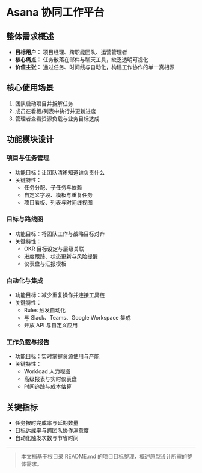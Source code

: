 # Asana 协同工作平台

## 整体需求概述

- **目标用户：** 项目经理、跨职能团队、运营管理者
- **核心痛点：** 任务散落在邮件与聊天工具，缺乏透明可视化
- **价值主张：** 通过任务、时间线与自动化，构建工作协作的单一真相源

## 核心使用场景

1. 团队启动项目并拆解任务
2. 成员在看板/列表中执行并更新进度
3. 管理者查看资源负载与业务目标达成

## 功能模块设计

### 项目与任务管理

- 功能目标：让团队清晰知道谁负责什么
- 关键特性：
  - 任务分配、子任务与依赖
  - 自定义字段、模板与重复任务
  - 项目看板、列表与时间线视图

### 目标与路线图

- 功能目标：将团队工作与战略目标对齐
- 关键特性：
  - OKR 目标设定与层级关联
  - 进度跟踪、状态更新与风险提醒
  - 仪表盘与汇报模板

### 自动化与集成

- 功能目标：减少重复操作并连接工具链
- 关键特性：
  - Rules 触发自动化
  - 与 Slack、Teams、Google Workspace 集成
  - 开放 API 与自定义应用

### 工作负载与报告

- 功能目标：实时掌握资源使用与产能
- 关键特性：
  - Workload 人力视图
  - 高级报表与实时仪表盘
  - 时间追踪与成本估算

## 关键指标

- 任务按时完成率与延期数量
- 目标达成率与跨团队协作满意度
- 自动化触发次数与节省时间

---

> 本文档基于根目录 README.md 的项目目标整理，概述原型设计所需的整体需求。